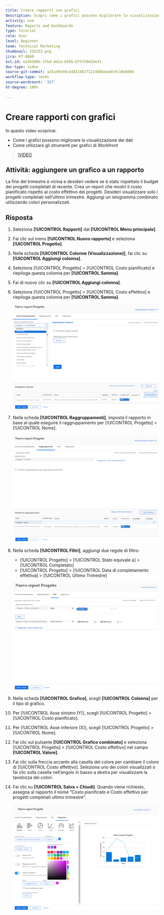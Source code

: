 ```yaml
---
title: Creare rapporti con grafici
description: Scopri come i grafici possono migliorare la visualizzazione dei dati e come utilizzare gli strumenti per grafici in Workfront.
activity: use
feature: Reports and Dashboards
type: Tutorial
role: User
level: Beginner
team: Technical Marketing
thumbnail: 335153.png
jira: KT-8860
exl-id: ea3b360b-1fbd-4d1a-b505-b75759d24e41
doc-type: video
source-git-commit: a25a49e59ca483246271214886ea4dc9c10e8d66
workflow-type: tm+mt
source-wordcount: '327'
ht-degree: 100%

---
```


# Creare rapporti con grafici

In questo video scoprirai:

* Come i grafici possono migliorare la visualizzazione dei dati
* Come utilizzare gli strumenti per grafici di Workfront

>[!VIDEO](https://video.tv.adobe.com/v/335155/?quality=12&learn=on)

## Attività: aggiungere un grafico a un rapporto

La fine del trimestre è vicina e desideri vedere se è stato rispettato il budget dei progetti completati di recente. Crea un report che mostri il costo pianificato rispetto al costo effettivo dei progetti. Desideri visualizzare solo i progetti completati nell’ultimo trimestre. Aggiungi un istogramma combinato utilizzando colori personalizzati.

## Risposta

1. Seleziona **[!UICONTROL Rapporti]** dal **[!UICONTROL Menu principale]**.
1. Fai clic sul menu **[!UICONTROL Nuovo rapporto]** e seleziona **[!UICONTROL Progetto]**.
1. Nella scheda **[!UICONTROL Colonne (Visualizzazione)]**, fai clic su **[!UICONTROL Aggiungi colonna]**.
1. Seleziona [!UICONTROL Progetto] > [!UICONTROL Costo pianificato] e riepiloga questa colonna per **[!UICONTROL Somma]**.
1. Fai di nuovo clic su **[!UICONTROL Aggiungi colonna]**.
1. Seleziona [!UICONTROL Progetto] > [!UICONTROL Costo effettivo] e riepiloga questa colonna per **[!UICONTROL Somma]**.

   ![Immagine della schermata per aggiungere colonne a un rapporto](assets/chart-report-columns.png)

1. Nella scheda **[!UICONTROL Raggruppamenti]**, imposta il rapporto in base al quale eseguire il raggruppamento per [!UICONTROL Progetto] > [!UICONTROL Nome].

   ![Immagine della schermata per aggiungere raggruppamenti a un rapporto](assets/chart-report-groupings.png)

1. Nella scheda **[!UICONTROL Filtri]**, aggiungi due regole di filtro:

   * [!UICONTROL Progetto] > [!UICONTROL Stato equivale a] > [!UICONTROL Completato]
   * [!UICONTROL Progetto] > [!UICONTROL  Data di completamento effettiva] > [!UICONTROL Ultimo Trimestre]

   ![Immagine della schermata per aggiungere filtri a un rapporto](assets/chart-report-filters.png)

1. Nella scheda **[!UICONTROL Grafico]**, scegli **[!UICONTROL Colonna]** per il tipo di grafico.
1. Per [!UICONTROL Asse sinistro (Y)], scegli [!UICONTROL Progetto] > [!UICONTROL Costo pianificato].
1. Per [!UICONTROL Asse inferiore (X)], scegli [!UICONTROL Progetto] > [!UICONTROL Nome].
1. Fai clic sul pulsante **[!UICONTROL Grafico combinato]** e seleziona [!UICONTROL Progetto] > [!UICONTROL Costo effettivo] nel campo **[!UICONTROL Valore]**.
1. Fai clic sulla freccia accanto alla casella del colore per cambiare il colore di [!UICONTROL Costo effettivo]. Seleziona uno dei colori visualizzati o fai clic sulla casella nell’angolo in basso a destra per visualizzare la tavolozza dei colori.
1. Fai clic su **[!UICONTROL Salva + Chiudi]**. Quando viene richiesto, assegna al rapporto il nome “Costo pianificato e Costo effettivo per progetti completati ultimo trimestre”.

   ![Immagine della schermata per aggiungere un grafico a un rapporto](assets/chart-report-chart.png)
